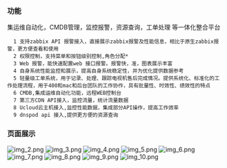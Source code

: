 ### 功能

集运维自动化，CMDB管理，监控报警，资源查询，工单处理 等一体化整合平台

```该系统有如下几个方面特性：
  1 支持zabbix API 报警接入，直接展示zabbix报警及性能信息，相比于原生zabbix报警，更方便查看和使用
  2 权限控制，支持菜单和按钮级别控制,角色分配*
  3 Web 报警，能快速配置web 接口报警。报警快，准，图表展示丰富  
  4 自身系统性能监控和展示，提高自身系统稳定性，并为优化提供数据参考
  5 轻量级工单系统，用于记录、处理、跟踪电视机售后完成情况。提供系统化、标准化的工作处理流程，用于400和mac和后台团队的工作协作，具有批量性、时效性、绩效性的特点
  6 CMDB,集成运维自动化功能，远程WEB控制台
  7 第三方CDN API接入，监控流量，统计流量数据
  8 Ucloud云主机接入,监控性能数据，集成部分API操作，提高工作效率
  9 dnspod api 接入,提供更方便的资源查询
```
### 页面展示
![img_2.png](https://i.imgtg.com/2023/03/26/jZXR1.png)
![img_3.png](https://i.imgtg.com/2023/03/26/jZ8FG.png)
![img_4.png](https://i.imgtg.com/2023/03/26/jZ2IM.png)
![img_5.png](https://i.imgtg.com/2023/03/26/jZjEr.png)
![img_6.png](https://i.imgtg.com/2023/03/26/jZ9Nc.png)
![img_7.png](https://i.imgtg.com/2023/03/26/jZlaq.png)
![img_8.png](https://i.imgtg.com/2023/03/26/jZYdv.png)
![img_9.png](https://i.imgtg.com/2023/03/26/jZVvY.png)
![img_10.png](https://i.imgtg.com/2023/03/26/jZsUU.png)